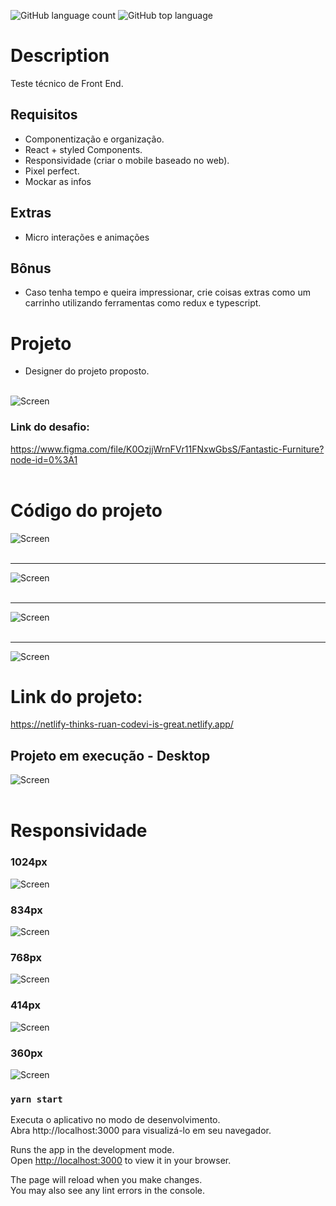![GitHub language count](https://img.shields.io/github/languages/count/Ruan-codeVi/Clone-Netflix?color=black&style=for-the-badge) ![GitHub top language](https://img.shields.io/github/languages/top/Ruan-codeVi/Clone-Netflix?color=black&style=for-the-badge)

#  Description
Teste técnico de Front End. 

## Requisitos
- Componentização e organização.
- React + styled Components.
- Responsividade (criar o mobile baseado no web).
- Pixel perfect.
- Mockar as infos

## Extras
- Micro interações e animações

## Bônus
- Caso tenha tempo e queira impressionar, crie coisas extras como um carrinho utilizando ferramentas como redux e typescript.


# Projeto
* Designer do projeto proposto. </br></br>

![Screen](/src/screens/EscreenProjeto.gif)

### Link do desafio:
https://www.figma.com/file/K0OzjjWrnFVr11FNxwGbsS/Fantastic-Furniture?node-id=0%3A1
</br></br>

# Código do projeto
![Screen](/src/screens/header.png)
</br></br><hr>
![Screen](/src/screens/sectionCadeiras.png)
</br></br><hr>
![Screen](/src/screens/sectionBanner.png)
</br></br><hr>
![Screen](/src/screens/footer.png)

# Link do projeto:
https://netlify-thinks-ruan-codevi-is-great.netlify.app/

## Projeto em execução - Desktop

![Screen](/src/screens/projeto.gif)</br></br>

# Responsividade
### 1024px
![Screen](/src/screens/1024px.gif)

### 834px
![Screen](/src/screens/834px.gif)

### 768px
![Screen](/src/screens/768px.gif)

### 414px
![Screen](/src/screens/414px.gif)

### 360px
![Screen](/src/screens/360px.gif)


### `yarn start`

Executa o aplicativo no modo de desenvolvimento. </br>
Abra http://localhost:3000 para visualizá-lo em seu navegador.

Runs the app in the development mode.\
Open [http://localhost:3000](http://localhost:3000) to view it in your browser.

The page will reload when you make changes.\
You may also see any lint errors in the console.








